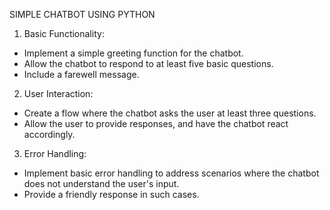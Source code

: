 SIMPLE CHATBOT USING PYTHON

1. Basic Functionality:
- Implement a simple greeting function for the chatbot.
- Allow the chatbot to respond to at least five basic questions.
- Include a farewell message.

2. User Interaction:
- Create a flow where the chatbot asks the user at least three questions.
- Allow the user to provide responses, and have the chatbot react accordingly.

3. Error Handling:
- Implement basic error handling to address scenarios where the chatbot does
not understand the user's input.
- Provide a friendly response in such cases.
